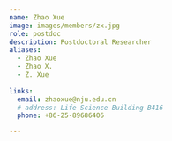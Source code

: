 ```yaml
---
name: Zhao Xue
image: images/members/zx.jpg
role: postdoc
description: Postdoctoral Researcher
aliases:
  - Zhao Xue
  - Zhao X.
  - Z. Xue
  
links:
  email: zhaoxue@nju.edu.cn
  # address: Life Science Building B416
  phone: +86-25-89686406

---
```

